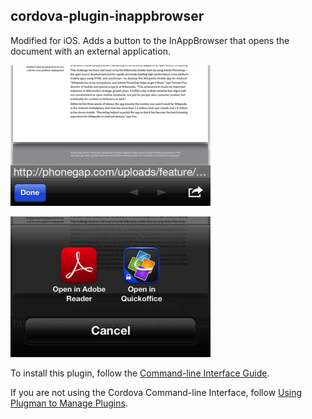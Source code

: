 cordova-plugin-inappbrowser
-----------------------------
Modified for iOS. Adds a button to the InAppBrowser that opens the document with an external application.

![Button](open-external.png "Button")

![Action Sheet](open-external-action-sheet.png "Action Sheet")

To install this plugin, follow the [Command-line Interface Guide](http://cordova.apache.org/docs/en/edge/guide_cli_index.md.html#The%20Command-line%20Interface).

If you are not using the Cordova Command-line Interface, follow [Using Plugman to Manage Plugins](http://cordova.apache.org/docs/en/edge/guide_plugin_ref_plugman.md.html).
